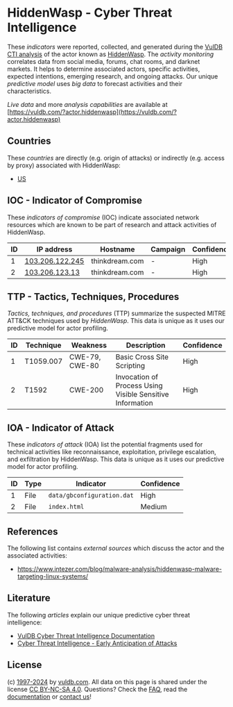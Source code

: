 # HiddenWasp - Cyber Threat Intelligence

These _indicators_ were reported, collected, and generated during the [VulDB CTI analysis](https://vuldb.com/?kb.cti) of the actor known as [HiddenWasp](https://vuldb.com/?actor.hiddenwasp). The _activity monitoring_ correlates data from social media, forums, chat rooms, and darknet markets. It helps to determine associated actors, specific activities, expected intentions, emerging research, and ongoing attacks. Our unique _predictive model_ uses _big data_ to forecast activities and their characteristics.

_Live data_ and more _analysis capabilities_ are available at [https://vuldb.com/?actor.hiddenwasp](https://vuldb.com/?actor.hiddenwasp)

## Countries

These _countries_ are directly (e.g. origin of attacks) or indirectly (e.g. access by proxy) associated with HiddenWasp:

* [US](https://vuldb.com/?country.us)

## IOC - Indicator of Compromise

These _indicators of compromise_ (IOC) indicate associated network resources which are known to be part of research and attack activities of HiddenWasp.

ID | IP address | Hostname | Campaign | Confidence
-- | ---------- | -------- | -------- | ----------
1 | [103.206.122.245](https://vuldb.com/?ip.103.206.122.245) | thinkdream.com | - | High
2 | [103.206.123.13](https://vuldb.com/?ip.103.206.123.13) | thinkdream.com | - | High

## TTP - Tactics, Techniques, Procedures

_Tactics, techniques, and procedures_ (TTP) summarize the suspected MITRE ATT&CK techniques used by _HiddenWasp_. This data is unique as it uses our predictive model for actor profiling.

ID | Technique | Weakness | Description | Confidence
-- | --------- | -------- | ----------- | ----------
1 | T1059.007 | CWE-79, CWE-80 | Basic Cross Site Scripting | High
2 | T1592 | CWE-200 | Invocation of Process Using Visible Sensitive Information | High

## IOA - Indicator of Attack

These _indicators of attack_ (IOA) list the potential fragments used for technical activities like reconnaissance, exploitation, privilege escalation, and exfiltration by HiddenWasp. This data is unique as it uses our predictive model for actor profiling.

ID | Type | Indicator | Confidence
-- | ---- | --------- | ----------
1 | File | `data/gbconfiguration.dat` | High
2 | File | `index.html` | Medium

## References

The following list contains _external sources_ which discuss the actor and the associated activities:

* https://www.intezer.com/blog/malware-analysis/hiddenwasp-malware-targeting-linux-systems/

## Literature

The following _articles_ explain our unique predictive cyber threat intelligence:

* [VulDB Cyber Threat Intelligence Documentation](https://vuldb.com/?kb.cti)
* [Cyber Threat Intelligence - Early Anticipation of Attacks](https://www.scip.ch/en/?labs.20201022)

## License

(c) [1997-2024](https://vuldb.com/?kb.changelog) by [vuldb.com](https://vuldb.com/?kb.about). All data on this page is shared under the license [CC BY-NC-SA 4.0](https://creativecommons.org/licenses/by-nc-sa/4.0/). Questions? Check the [FAQ](https://vuldb.com/?kb.faq), read the [documentation](https://vuldb.com/?kb) or [contact us](https://vuldb.com/?contact)!
